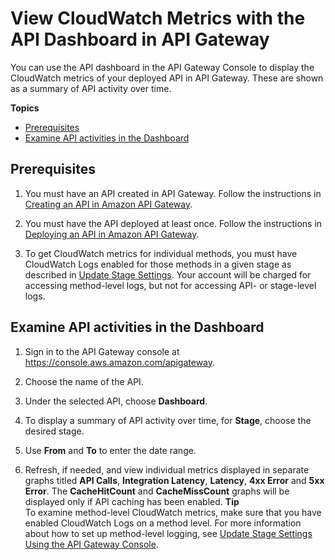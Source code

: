 # View CloudWatch Metrics with the API Dashboard in API Gateway<a name="how-to-api-dashboard"></a>

You can use the API dashboard in the API Gateway Console to display the CloudWatch metrics of your deployed API in API Gateway\. These are shown as a summary of API activity over time\.  

**Topics**
+ [Prerequisites](#how-to-api-dashboard-prerequisites)
+ [Examine API activities in the Dashboard](#how-to-api-dashboard-console)

## Prerequisites<a name="how-to-api-dashboard-prerequisites"></a>

1. You must have an API created in API Gateway\. Follow the instructions in [Creating an API in Amazon API Gateway](how-to-create-api.md)\.

1. You must have the API deployed at least once\. Follow the instructions in [Deploying an API in Amazon API Gateway](how-to-deploy-api.md)\.

1. To get CloudWatch metrics for individual methods, you must have CloudWatch Logs enabled for those methods in a given stage as described in [Update Stage Settings](stages.md#how-to-stage-settings)\. Your account will be charged for accessing method\-level logs, but not for accessing API\- or stage\-level logs\.

## Examine API activities in the Dashboard<a name="how-to-api-dashboard-console"></a>

1. Sign in to the API Gateway console at [https://console\.aws\.amazon\.com/apigateway](https://console.aws.amazon.com/apigateway)\.

1. Choose the name of the API\.

1. Under the selected API, choose **Dashboard**\.

1. To display a summary of API activity over time, for **Stage**, choose the desired stage\.

1. Use **From** and **To** to enter the date range\.

1. Refresh, if needed, and view individual metrics displayed in separate graphs titled **API Calls**, **Integration Latency**, **Latency**, **4xx Error** and **5xx Error**\. The **CacheHitCount** and **CacheMissCount** graphs will be displayed only if API caching has been enabled\.
**Tip**  
To examine method\-level CloudWatch metrics, make sure that you have enabled CloudWatch Logs on a method level\. For more information about how to set up method\-level logging, see [Update Stage Settings Using the API Gateway Console](stages.md#how-to-stage-settings-console)\.